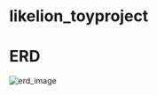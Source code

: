 # likelion_toyproject

# ERD
![erd_image](https://github.com/oro7l/likeliontoyproject/assets/127576762/01dc2c35-9a3b-4e06-a6e2-3e254dcdbae3)


